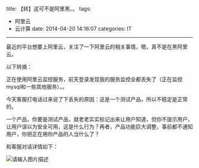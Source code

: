 title: 【转】这可不是阿里黑。。
tags: 
- 阿里云
- 云计算
date: 2014-04-20 14:16:07
categories: IT
---

最近的平台想要上阿里云，关注了一下阿里云的相关事情，嗯，真不是在黑阿里云。

以下转摘：

正在使用阿里云监控服务，前天登录发现我的服务监控全都丢失了（正在监控mysql和一些其他服务）。。

今天客服打电话过来说了下丢失的原因：这是一个测试产品，所以不稳定是正常的。
<!--more-->
一个产品，你要是测试产品，就老老实实标记出来让用户知道，但你不提示用户，让用户误以为安全可用，这是什么行为？再者，产品功能巨大调整，事前都不通知用户，你把正在用你产品的人当什么了？

和客服对话详情如下：

![请输入图片描述](http://ww1.sinaimg.cn/large/7348e79dgw1efm3e73kulj20m41g50zc.jpg)